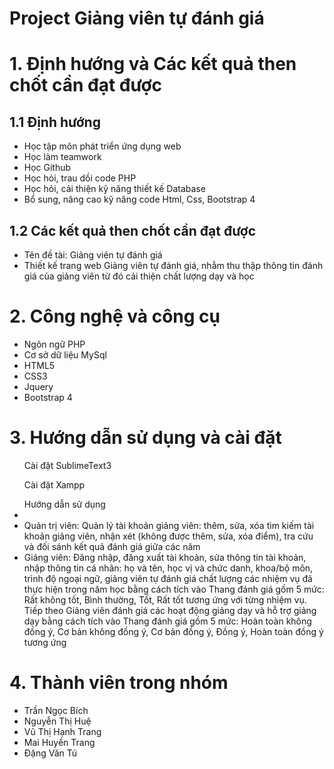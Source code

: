<h1>Project Giảng viên tự đánh giá</h1>
<h1>1. Định hướng và Các kết quả then chốt cần đạt được </h1>
<h2>1.1 Định hướng</h2>
<ul>
  <li>Học tập môn phát triển ứng dụng web </li>
  <li>Học làm teamwork</li>
  <li>Học Github</li>
  <li>Học hỏi, trau dồi code PHP </li>
  <li>Học hỏi, cải thiện kỹ năng thiết kế Database</li>
  <li>Bổ sung, nâng cao kỹ năng code Html, Css, Bootstrap 4</li>
</ul>
<h2>1.2 Các kết quả then chốt cần đạt được</h2>
<ul>
  <li>Tên đề tài: Giảng viên tự đánh giá</li>
  <li>Thiết kế trang web Giảng viên tự đánh giá, nhằm thu thập thông tin đánh giá của giảng viên từ đó cải thiện chất lượng dạy và học</li>
</ul>

<h1>2. Công nghệ và công cụ </h1>
  <ul>
  <li>Ngôn ngữ PHP</li>
  <li>Cơ sở dữ liệu MySql</li>
  <li>HTML5</li>
  <li>CSS3</li>
  <li>Jquery</li>
  <li>Bootstrap 4</li>
  </ul>

<h1>3. Hướng dẫn sử dụng và cài đặt</h1>
  <ul>Cài đặt SublimeText3 </ul>
  <ul>Cài đặt Xampp </ul>
  <ul>Hướng dẫn sử dụng
  <li></li>
  <li>Quản trị viên: Quản lý tài khoản giảng viên: thêm, sửa, xóa tìm kiếm tài khoản giảng viên, nhận xét (không được thêm, sửa, xóa điểm), tra cứu và đối sánh kết quả đánh giá giữa các năm</li>
  <li>Giảng viên: Đăng nhập, đăng xuất tài khoản, sửa thông tin tài khoản, nhập thông tin cá nhân: họ và tên, học vị và chức danh, khoa/bộ môn, trình độ ngoại ngữ, giảng viên tự đánh giá chất lượng các nhiệm vụ đã thực hiện trong năm học bằng
cách tích vào Thang đánh giá gồm 5 mức: Rất không tốt, Bình thường, Tốt, Rất tốt
tương ứng với từng nhiệm vụ. Tiếp theo Giảng viên đánh giá các hoạt động giảng
dạy và hỗ trợ giảng dạy bằng cách tích vào Thang đánh giá gồm 5 mức: Hoàn toàn
không đồng ý, Cơ bản không đồng ý, Cơ bản đồng ý, Đồng ý, Hoàn toàn đồng ý tương ứng
</li>
</ul>
<h1>4. Thành viên trong nhóm </h1>
  <ul>
  <li>Trần Ngọc Bích </li>
  <li>Nguyễn Thị Huệ </li>
  <li>Vũ Thị Hạnh Trang</li>
  <li>Mai Huyền Trang</li>
  <li>Đặng Văn Tú</li>
  </ul
